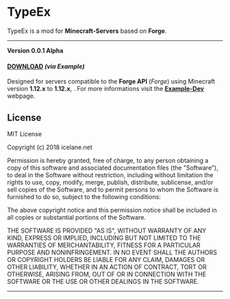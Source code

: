 

# TypeEx


TypeEx is a mod for **Minecraft-Servers** based on **Forge**.


---


**Version 0.0.1 Alpha**
#### **[DOWNLOAD](https://example.com/mods/typeex/files/)** _(via Example)_

Designed for servers compatible to the **Forge API** (_Forge_) using Minecraft version **1.12.x** to **1.12.x**, .
For more informations visit the **[Example-Dev](http:/example.com/mods/typeex/)** webpage.



## License


MIT License

Copyright (c) 2018 icelane.net

Permission is hereby granted, free of charge, to any person obtaining a copy
of this software and associated documentation files (the "Software"), to deal
in the Software without restriction, including without limitation the rights
to use, copy, modify, merge, publish, distribute, sublicense, and/or sell
copies of the Software, and to permit persons to whom the Software is
furnished to do so, subject to the following conditions:

The above copyright notice and this permission notice shall be included in all
copies or substantial portions of the Software.

THE SOFTWARE IS PROVIDED "AS IS", WITHOUT WARRANTY OF ANY KIND, EXPRESS OR
IMPLIED, INCLUDING BUT NOT LIMITED TO THE WARRANTIES OF MERCHANTABILITY,
FITNESS FOR A PARTICULAR PURPOSE AND NONINFRINGEMENT. IN NO EVENT SHALL THE
AUTHORS OR COPYRIGHT HOLDERS BE LIABLE FOR ANY CLAIM, DAMAGES OR OTHER
LIABILITY, WHETHER IN AN ACTION OF CONTRACT, TORT OR OTHERWISE, ARISING FROM,
OUT OF OR IN CONNECTION WITH THE SOFTWARE OR THE USE OR OTHER DEALINGS IN THE
SOFTWARE.


---

